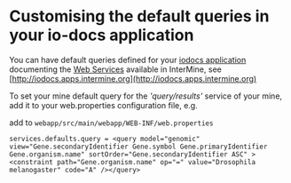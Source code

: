 # Customising the default queries in your io-docs application

You can have default queries defined for your [iodocs application](https://github.com/intermine/iodocs) documenting the [Web Services](../web-services/index.md) available in InterMine, see [http://iodocs.apps.intermine.org](http://iodocs.apps.intermine.org)

To set your mine default query for the _'query/results'_ service of your mine, add it to your web.properties configuration file, e.g.

add to `webapp/src/main/webapp/WEB-INF/web.properties`

```text
services.defaults.query = <query model="genomic" view="Gene.secondaryIdentifier Gene.symbol Gene.primaryIdentifier Gene.organism.name" sortOrder="Gene.secondaryIdentifier ASC" ><constraint path="Gene.organism.name" op="=" value="Drosophila melanogaster" code="A" /></query>
```

